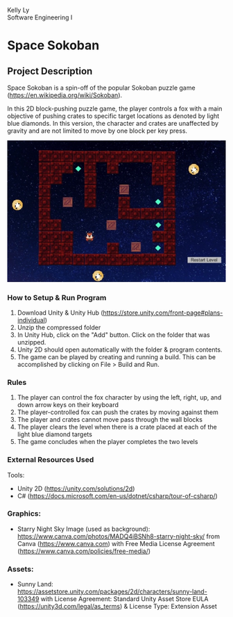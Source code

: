 Kelly Ly   
Software Engineering I   

# Space Sokoban      

## Project Description      
Space Sokoban is a spin-off of the popular Sokoban puzzle game (https://en.wikipedia.org/wiki/Sokoban).  

In this 2D block-pushing puzzle game, the player controls a fox with a main objective of pushing crates to specific target locations as denoted by light blue diamonds. In this version, the character and crates are unaffected by gravity and are not limited to move by one block per key press.     

<img src="https://github.com/lykelly19/space-sokoban/blob/master/gameplay.jpg" alt="Space Sokoban Gameplay Image">

### How to Setup & Run Program  
1. Download Unity & Unity Hub (https://store.unity.com/front-page#plans-individual) 
2. Unzip the compressed folder  
3. In Unity Hub, click on the "Add" button. Click on the folder that was unzipped.
4. Unity 2D should open automatically with the folder & program contents. 
5. The game can be played by creating and running a build. This can be accomplished by clicking on File > Build and Run.   


### Rules    
1. The player can control the fox character by using the left, right, up, and down arrow keys on their keyboard     
2. The player-controlled fox can push the crates by moving against them  
3. The player and crates cannot move pass through the wall blocks  
4. The player clears the level when there is a crate placed at each of the light blue diamond targets     
5. The game concludes when the player completes the two levels   


### External Resources Used    
Tools:
- Unity 2D (https://unity.com/solutions/2d)  
- C# (https://docs.microsoft.com/en-us/dotnet/csharp/tour-of-csharp/)   


### Graphics:  
- Starry Night Sky Image (used as background): https://www.canva.com/photos/MADQ4iBSNh8-starry-night-sky/ from Canva (https://www.canva.com) with Free Media License Agreement (https://www.canva.com/policies/free-media/)   


### Assets:   
- Sunny Land: https://assetstore.unity.com/packages/2d/characters/sunny-land-103349 with License Agreement: Standard Unity Asset Store EULA (https://unity3d.com/legal/as_terms) & License Type: Extension Asset   
